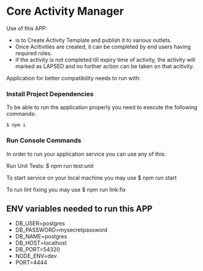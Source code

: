 # Core Activity Manager

Use of this APP:

- is to Create Activity Template and publish it to various outlets.
- Once Acitivities are created, it can be completed by end users having required roles.
- if the activity is not completed till expiry time of activity, the activity will marked as LAPSED and no further action can be taken on that acitivity.

Application for better compatibility needs to run with:

### Install Project Dependencies

To be able to run the application properly you need to execute the
following commands:

    $ npm i

### Run Console Commands

In order to run your application service
you can use any of this:

Run Unit Tests:
$ npm run test:unit

To start service on your local machine you may use
$ npm run start

To run lint fixing you may use
$ npm run link:fix

## ENV variables needed to run this APP

- DB_USER=postgres
- DB_PASSWORD=mysecretpassword
- DB_NAME=postgres
- DB_HOST=localhost
- DB_PORT=54320
- NODE_ENV=dev
- PORT=4444
